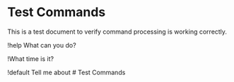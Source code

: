 # Test Commands

This is a test document to verify command processing is working correctly.

!help What can you do?

!What time is it?

!default Tell me about # Test Commands
